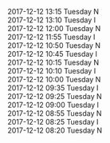 2017-12-12 13:15 Tuesday  N  
2017-12-12 13:10 Tuesday  I  
2017-12-12 12:00 Tuesday  N  
2017-12-12 11:55 Tuesday  I  
2017-12-12 10:50 Tuesday  N  
2017-12-12 10:45 Tuesday  I  
2017-12-12 10:15 Tuesday  N  
2017-12-12 10:10 Tuesday  I  
2017-12-12 10:00 Tuesday  N  
2017-12-12 09:35 Tuesday  I  
2017-12-12 09:25 Tuesday  N  
2017-12-12 09:00 Tuesday  I  
2017-12-12 08:55 Tuesday  N  
2017-12-12 08:25 Tuesday  I  
2017-12-12 08:20 Tuesday  N  
